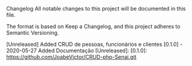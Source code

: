 Changelog
All notable changes to this project will be documented in this file.

The format is based on Keep a Changelog, and this project adheres to Semantic Versioning.

[Unreleased]
Added
CRUD de pessoas, funcionários e clientes
[0.1.0] - 2020-05-27
Added
Documentação
[Unreleased]: [0.1.0]: https://github.com/JoabeVictor/CRUD-php-Senai.git